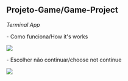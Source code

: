## Projeto-Game/Game-Project
<i> Terminal App </i>
<p> - Como funciona/How it's works </p> <img src="https://user-images.githubusercontent.com/104368550/196721098-37c02393-a33c-4d74-983d-275f55814cb8.jpg">
<p> - Escolher não continuar/choose not continue</p>
<img src="https://user-images.githubusercontent.com/104368550/196721298-342251db-e940-42ad-9ba1-1cf41a97e40b.jpg">
